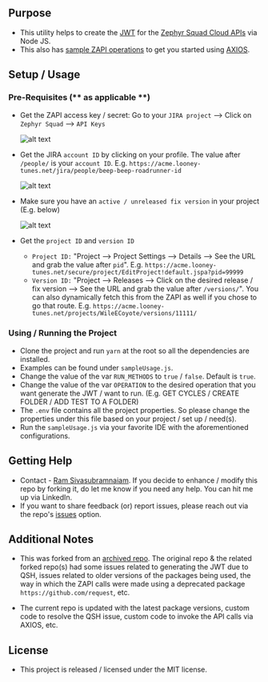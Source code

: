 ## Purpose

- This utility helps to create the [JWT](https://developer.atlassian.com/cloud/jira/platform/understanding-jwt-for-connect-apps/) for the [Zephyr Squad Cloud APIs](https://zephyrsquad.docs.apiary.io/) via Node JS.
- This also has [sample ZAPI operations](https://zephyrsquad.docs.apiary.io/#) to get you started using [AXIOS](https://axios-http.com/docs/intro).

## Setup / Usage

### Pre-Requisites (** as applicable **)

- Get the ZAPI access key / secret: Go to your `JIRA project` --> Click on `Zephyr Squad` -->  `API Keys`

    ![alt text](image-2.png)

- Get the JIRA `account ID` by clicking on your profile. The value after `/people/` is your `account ID`. E.g. `https://acme.looney-tunes.net/jira/people/beep-beep-roadrunner-id`

    ![alt text](image-3.png)

- Make sure you have an `active / unreleased fix version` in your project (E.g. below)

    ![alt text](image-5.png)

- Get the `project ID` and `version ID`
    - `Project ID:` "Project --> Project Settings --> Details --> See the URL and grab the value after `pid`". E.g. `https://acme.looney-tunes.net/secure/project/EditProject!default.jspa?pid=99999`
    - `Version ID:` "Project --> Releases --> Click on the desired release / fix version --> See the URL and grab the value after `/versions/`". You can also dynamically fetch this from the ZAPI as well if you chose to go that route. E.g. `https://acme.looney-tunes.net/projects/WileECoyote/versions/11111/`

### Using / Running the Project

- Clone the project and run `yarn` at the root so all the dependencies are installed.
- Examples can be found under `sampleUsage.js`.
- Change the value of the var `RUN_METHODS` to `true` / `false`. Default is `true`.
- Change the value of the var `OPERATION` to the desired operation that you want generate the JWT / want to run. (E.g. GET CYCLES / CREATE FOLDER / ADD TEST TO A FOLDER)
- The `.env` file contains all the project properties. So please change the properties under this file based on your project / set up / need(s).
- Run the `sampleUsage.js` via your favorite IDE with the aforementioned configurations.

## Getting Help

- Contact - [Ram Sivasubramnaiam](https://www.linkedin.com/in/ramgopalsivasubramaniam/). If you decide to enhance / modify this repo by forking it, do let me know if you need any help. You can hit me up via LinkedIn.
- If you want to share feedback (or) report issues, please reach out via the repo's [issues](https://github.com/sramgn/jira_zephyr_squad_zapi_nodejs_with_jwt_generator_and_axios/issues) option.

 ## Additional Notes

 - This was forked from an [archived repo](https://github.com/zephyrdeveloper/zapi_nodejs). The original repo & the related forked repo(s) had some issues related to generating the JWT due to QSH, issues related to older versions of the packages being used, the way in which the ZAPI calls were made using a deprecated package `https://github.com/request`, etc.

- The current repo is updated with the latest package versions, custom code to resolve the QSH issue, custom code to invoke the API calls via AXIOS, etc.

## License

 - This project is released / licensed under the MIT license.
 